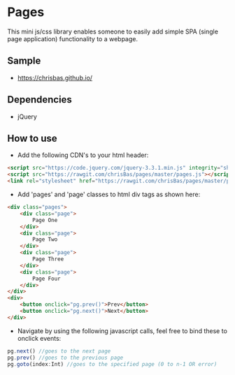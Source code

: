 # Pages
This mini js/css library enables someone to easily add simple SPA (single page application) functionality to a webpage.

## Sample
* <https://chrisbas.github.io/>

## Dependencies
* jQuery

## How to use
* Add the following CDN's to your html header:
```html
<script src="https://code.jquery.com/jquery-3.3.1.min.js" integrity="sha256-FgpCb/KJQlLNfOu91ta32o/NMZxltwRo8QtmkMRdAu8=" crossorigin="anonymous"></script>
<script src="https://rawgit.com/chrisBas/pages/master/pages.js"></script>
<link rel="stylesheet" href="https://rawgit.com/chrisBas/pages/master/pages.css">
```
* Add 'pages' and 'page' classes to html div tags as shown here:
```html
<div class="pages">
    <div class="page">
        Page One
    </div>
    <div class="page">
        Page Two
    </div>
    <div class="page">
        Page Three
    </div>
    <div class="page">
        Page Four
    </div>
</div>
<div>
    <button onclick="pg.prev()">Prev</button>
    <button onclick="pg.next()">Next</button>
</div>
```
* Navigate by using the following javascript calls, feel free to bind these to onclick events:

```javascript
pg.next() //goes to the next page
pg.prev() //goes to the previous page
pg.goto(index:Int) //goes to the specified page (0 to n-1 OR error)
```